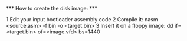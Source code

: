 *** How to create the disk image: ***

1 Edit your input bootloader assembly code
2 Compile it: nasm <source.asm> -f bin -o <target.bin>
3 Insert it on a floppy image: dd if=<target.bin> of=<image.vfd> bs=1440

